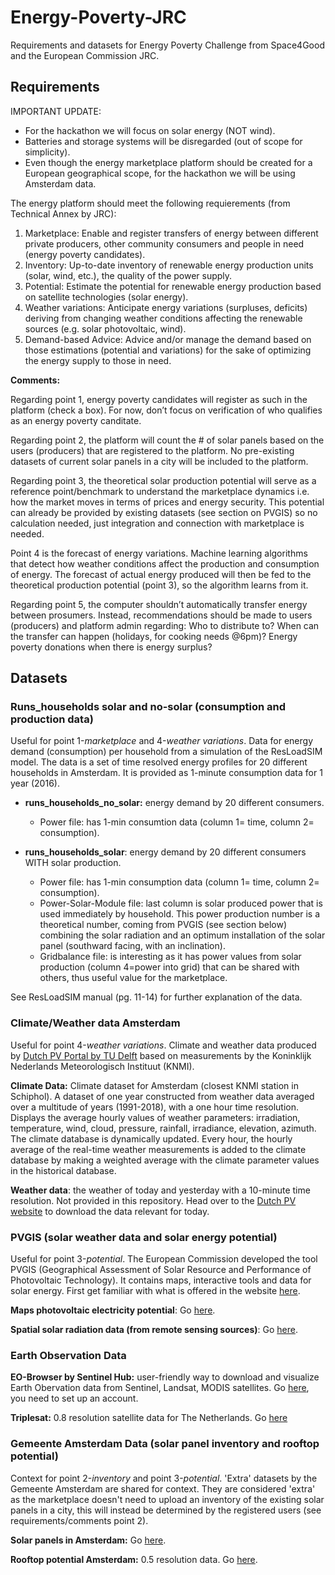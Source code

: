 # Energy-Poverty-JRC
Requirements and datasets for Energy Poverty Challenge from Space4Good and the European Commission JRC.


## Requirements

IMPORTANT UPDATE: 

* For the hackathon we will focus on solar energy (NOT wind).
* Batteries and storage systems will be disregarded (out of scope for simplicity). 
* Even though the energy marketplace platform should be created for a European geographical scope, for the hackathon we will be using Amsterdam data. 


The energy platform should meet the following requierements (from Technical Annex by JRC):
1.	Marketplace: Enable and register transfers of energy between different private producers, other community consumers and people in need (energy poverty candidates).
2.	Inventory: Up-to-date inventory of renewable energy production units (solar, wind, etc.), the quality of the power supply.
3.	Potential: Estimate the potential for renewable energy production based on satellite technologies (solar energy).
4.	Weather variations: Anticipate energy variations (surpluses, deficits) deriving from changing weather conditions affecting the renewable sources (e.g. solar photovoltaic, wind). 
5.	Demand-based Advice: Advice and/or manage the demand based on those estimations (potential and variations) for the sake of optimizing the energy supply to those in need.

**Comments:**

Regarding point 1, energy poverty candidates will register as such in the platform (check a box). For now, don’t focus on verification of who qualifies as an energy poverty canditate. 

Regarding point 2, the platform will count the # of solar panels based on the users (producers) that are registered to the platform. No pre-existing datasets of current solar panels in a city will be included to the platform. 

Regarding point 3, the theoretical solar production potential will serve as a reference point/benchmark to understand the marketplace dynamics i.e. how the market moves in terms of prices and energy security. This potential can already be provided by existing datasets (see section on PVGIS) so no calculation needed, just integration and connection with marketplace is needed.

Point 4 is the forecast of energy variations. Machine learning algorithms that detect how weather conditions affect the production and consumption of energy. The forecast of actual energy produced will then be fed to the theoretical production potential (point 3), so the algorithm learns from it.

Regarding point 5, the computer shouldn’t automatically transfer energy between prosumers. Instead, recommendations should be made to users (producers) and platform admin regarding: Who to distribute to? When can the transfer can happen (holidays, for cooking needs @6pm)? Energy poverty donations when there is energy surplus? 



## Datasets
### Runs_households solar and no-solar (consumption and production data)

Useful for point 1-*marketplace* and 4-*weather variations*. Data for energy demand (consumption) per household from a simulation of the ResLoadSIM model.  The data is a set of time resolved energy profiles for 20 different households in Amsterdam. It is provided as 1-minute consumption data for 1 year (2016). 

- **runs_households_no_solar:** energy demand by 20 different consumers. 
  - Power file: has 1-min consumtion data (column 1= time, column 2= consumption). 

- **runs_households_solar**: energy demand by 20 different consumers WITH solar production. 
  - Power file: has 1-min consumption data (column 1= time, column 2= consumption). 
  - Power-Solar-Module file: last column is solar produced power that is used immediately by household. This power production number is a theoretical number, coming from PVGIS (see section below) combining the solar radiation and an optimum installation of the solar panel (southward facing, with an inclination). 
  - Gridbalance file: is interesting as it has power values from solar production (column 4=power into grid) that can be shared with others, thus  useful value for the marketplace. 

See ResLoadSIM manual (pg. 11-14) for further explanation of the data.

### Climate/Weather data Amsterdam
Useful for point 4-*weather variations*. Climate and weather data produced by [Dutch PV Portal by TU Delft](https://www.tudelft.nl/en/eemcs/the-faculty/departments/electrical-sustainable-energy/photovoltaic-materials-and-devices/dutch-pv-portal/) based on measurements by the Koninklijk Nederlands Meteorologisch Instituut (KNMI).

**Climate Data:** Climate dataset for Amsterdam (closest KNMI station in Schiphol). A dataset of one year constructed from weather data averaged over a multitude of years (1991-2018), with a one hour time resolution. Displays the average hourly values of weather parameters: irradiation, temperature, wind, cloud, pressure, rainfall, irradiance, elevation, azimuth. The climate database is dynamically updated. Every hour, the hourly average of the real-time weather measurements is added to the climate database by making a weighted average with the climate parameter values in the historical database.

**Weather data**: the weather of today and yesterday with a 10-minute time resolution. Not provided in this repository. Head over to the [Dutch PV website](https://www.tudelft.nl/en/eemcs/the-faculty/departments/electrical-sustainable-energy/photovoltaic-materials-and-devices/dutch-pv-portal/) to download the data relevant for today.

### PVGIS  (solar weather data and solar energy potential)
Useful for point 3-*potential*. The European Commission developed the tool PVGIS (Geographical Assessment of Solar Resource and Performance of Photovoltaic Technology). It contains maps, interactive tools and data for solar energy. First get familiar with what is offered in the website [here](http://re.jrc.ec.europa.eu/pvg_static/en/intro_tools.html).

**Maps photovoltaic electricity potential**: Go [here](http://re.jrc.ec.europa.eu/pvg_download/map_index.html).

**Spatial solar radiation data (from remote sensing sources)**: Go [here](http://re.jrc.ec.europa.eu/pvg_download/data_download.html).


### Earth Observation Data
**EO-Browser by Sentinel Hub:** user-friendly way to download and visualize Earth Obervation data from Sentinel, Landsat, MODIS satellites. Go [here](https://apps.sentinel-hub.com/eo-browser/), you need to set up an account.

**Triplesat:** 0.8 resolution satellite data for The Netherlands. Go [here](https://www.satellietdataportaal.nl/)

### Gemeente Amsterdam Data (solar panel inventory and rooftop potential)
Context for point 2-*inventory* and point 3-*potential*. 'Extra' datasets by the Gemeente Amsterdam are shared for context. They are considered 'extra' as the marketplace doesn't need to upload an inventory of the existing solar panels in a city, this will instead be determined by the registered users (see requirements/comments point 2). 

**Solar panels in Amsterdam:** Go [here](https://maps.amsterdam.nl/zonnepanelen/?LANG=en).

**Rooftop potential Amsterdam:** 0.5 resolution data. Go [here](https://www.zonatlas.nl/amsterdam/).








